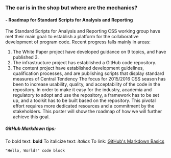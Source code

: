 ### The car is in the shop but where are the mechanics?
#### - Roadmap for Standard Scripts for Analysis and Reporting

The Standard Scripts for Analysis and Reporting CSS working group have met their main goal: to establish a platform for the collaborative development of program code. Recent progress falls mainly in areas:
1. The White Paper project have developed guidance on 9 topics, and have published 3.
2. The infrastructure project has established a GitHub code repository.
3. The content project have established development guidelines, qualification processes, and are publishing scripts that display standard measures of Central Tendency
The focus for 2015/2016 CSS season has been to increase usability, quality, and acceptability of the code in the repository. In order to make it easy for the industry, academia and regulatory to adopt and use the repository, a framework has to be set up, and a toolkit has to be built based on the repository. This pivotal effort requires more dedicated resources and a commitment by the stakeholders. This poster will show the roadmap of how we will further achieve this goal.



##### GitHub Markdown tips:
To bold text: **bold**
To italicize text: *italics*
To link: [GitHub's Markdown Basics](https://help.github.com/articles/markdown-basics/)
```
"Hello, World!" code block
```
